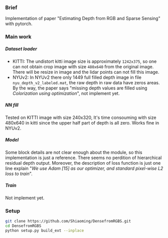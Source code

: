 ### Brief
Implementation of paper "Estimating Depth from RGB and Sparse Sensing" with pytorch.

### Main work
##### Dataset loader
- KITTI: The undistort kitti image size is approximately `1242x375`,
so one can not obtain crop image with size `480x640` from the original image.
There will be resize in image and the lidar points can not fill this image.
- NYUv2: In NYUv2 there only 1449 full filled depth image in file `nyu_depth_v2_labeled.mat`,
the raw depth in raw data have zeros areas. By the way, the paper says "missing
depth values are filled using *Colorization using optimization*", not implement yet.
##### NN fill
Tested on KITTI image with size 240x320,
It's time consouming with size 480x640 in kitti since the upper half part of depth is all zero.
Works fine in NYUv2.
##### Model
Some block details are not clear enough about the module, so this implementation is just a reference.
 There seems no perdition of hierarchical residual depth output. Moreover, the description of loss function is just one line explain "*We
use Adam [15] as our optimizer, and standard pixel-wise L2 loss to train*".
##### Train
Not implement yet.

### Setup

```bash
git clone https://github.com/Shiaoming/DensefromRGBS.git
cd DensefromRGBS
python setup.py build_ext --inplace
```